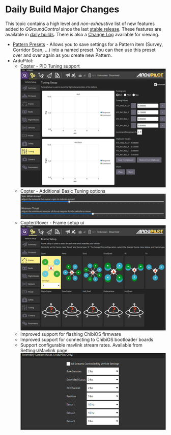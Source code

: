 # Daily Build Major Changes

This topic contains a high level and *non-exhaustive* list of new features added to *QGroundControl* since the last [stable release](../releases/release_notes.md). These features are available in [daily builds](../releases/daily_builds.md). There is also a [Change Log](https://github.com/mavlink/qgroundcontrol/blob/master/ChangeLog.md) available for viewing.

* [Pattern Presets](../PlanView/PatternPresets.md) - Allows you to save settings for a Pattern item (Survey, Corridor Scan, ...) into a named preset. You can then use this preset over and over again as you create new Pattern.
* ArduPilot:
  * Copter - PID Tuning support ![PID Tuning JPG](../../assets/daily_build_changes/ArduCopterPIDTuning.jpg) 
  * Copter - Additional Basic Tuning options ![Basic Tuning JPG](../../assets/daily_build_changes/ArduCopterBasicTuning.jpg) 
  * Copter/Rover - Frame setup ui ![Setup Frame Copter JPG](../../assets/daily_build_changes/ArduCopterSetupFrame.jpg)
  * Improved support for flashing ChibiOS firmware
  * Improved support for connecting to ChibiOS bootloader boards
  * Support configurable mavlink stream rates. Available from Settings/Mavlink page. ![Stream Rates JPG](../../assets/daily_build_changes/ArduPilotStreamRates.jpg)